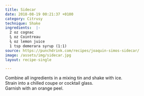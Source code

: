 ```yaml
---
title: Sidecar
date: 2018-08-19 00:21:37 +0100
category: Citrusy
technique: Shake
ingredients:  |-
  2 oz cognac
  ¾ oz Cointreau
  ¾ oz lemon juice
  1 tsp demerara syrup (1:1)
source: https://punchdrink.com/recipes/joaquin-simos-sidecar/
image: /assets/img/sidecar.jpg
layout: recipe-single

---
```

Combine all ingredients in a mixing tin and shake with ice.  
Strain into a chilled coupe or cocktail glass.  
Garnish with an orange peel.
